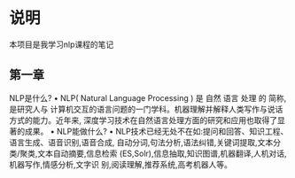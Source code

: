 # 说明
本项目是我学习nlp课程的笔记

## 第一章
NLP是什么?
•
NLP( Natural Language Processing ) 是 自然 语言 处理 的 简称,是研究人与
计算机交互的语言问题的一门学科。机器理解并解释人类写作与说话方式的能力。近年来,
深度学习技术在自然语言处理方面的研究和应用也取得了显著的成果。
• NLP能做什么?
•
NLP技术已经无处不在如:提问和回答、知识工程、语言生成、语音识别,语音合成,
自动分词,句法分析,语法纠错,关键词提取,文本分类/聚类,文本自动摘要,信息检索
(ES,Solr),信息抽取,知识图谱,机器翻译,人机对话,机器写作,情感分析,文字识
别,阅读理解,推荐系统,高考机器人等。
